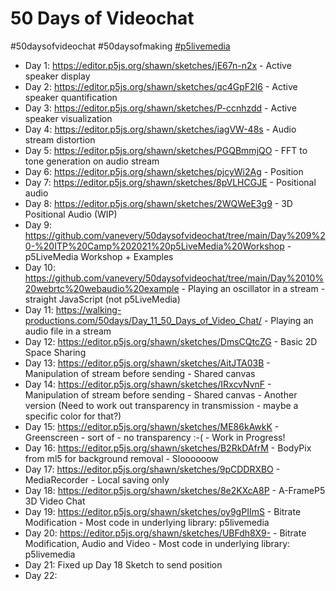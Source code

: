 # 50 Days of Videochat

#50daysofvideochat #50daysofmaking [#p5livemedia](https://github.com/vanevery/p5livemedia)

- Day 1: https://editor.p5js.org/shawn/sketches/jE67n-n2x - Active speaker display
- Day 2: https://editor.p5js.org/shawn/sketches/qc4GpF2I6 - Active speaker quantification
- Day 3: https://editor.p5js.org/shawn/sketches/P-ccnhzdd - Active speaker visualization
- Day 4: https://editor.p5js.org/shawn/sketches/iagVW-48s - Audio stream distortion
- Day 5: https://editor.p5js.org/shawn/sketches/PGQBmmjQO - FFT to tone generation on audio stream
- Day 6: https://editor.p5js.org/shawn/sketches/pjcyWi2Ag - Position
- Day 7: https://editor.p5js.org/shawn/sketches/8pVLHCGJE - Positional audio
- Day 8: https://editor.p5js.org/shawn/sketches/2WQWeE3g9 - 3D Positional Audio (WIP)
- Day 9: https://github.com/vanevery/50daysofvideochat/tree/main/Day%209%20-%20ITP%20Camp%202021%20p5LiveMedia%20Workshop - p5LiveMedia Workshop + Examples
- Day 10: https://github.com/vanevery/50daysofvideochat/tree/main/Day%2010%20webrtc%20webaudio%20example - Playing an oscillator in a stream - straight JavaScript (not p5LiveMedia)
- Day 11: https://walking-productions.com/50days/Day_11_50_Days_of_Video_Chat/ - Playing an audio file in a stream
- Day 12: https://editor.p5js.org/shawn/sketches/DmsCQtcZG - Basic 2D Space Sharing
- Day 13: https://editor.p5js.org/shawn/sketches/AitJTA03B - Manipulation of stream before sending - Shared canvas
- Day 14: https://editor.p5js.org/shawn/sketches/IRxcvNvnF - Manipulation of stream before sending - Shared canvas - Another version
(Need to work out transparency in transmission - maybe a specific color for that?)
- Day 15: https://editor.p5js.org/shawn/sketches/ME86kAwkK - Greenscreen - sort of - no transparency :-( - Work in Progress!
- Day 16: https://editor.p5js.org/shawn/sketches/B2RkDAfrM - BodyPix from ml5 for background removal - Sloooooow
- Day 17: https://editor.p5js.org/shawn/sketches/9pCDDRXBO - MediaRecorder - Local saving only
- Day 18: https://editor.p5js.org/shawn/sketches/8e2KXcA8P - A-FrameP5 3D Video Chat
- Day 19: https://editor.p5js.org/shawn/sketches/oy9gPIImS - Bitrate Modification - Most code in underlying library: p5livemedia
- Day 20: https://editor.p5js.org/shawn/sketches/UBFdh8X9- - Bitrate Modification, Audio and Video - Most code in underlying library: p5livemedia
- Day 21: Fixed up Day 18 Sketch to send position
- Day 22: 






